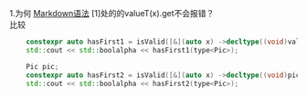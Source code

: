 1.为何 [Markdown语法](https://github.com/woshicm/Notes/blob/main/Cpp/Template/01_IfHasMethods.hpp) [1]处的的valueT(x).get不会报错？  
比较
```cpp
	constexpr auto hasFirst1 = isValid([&](auto x) ->decltype((void)valueT(x).draw(1)) {});
	std::cout << std::boolalpha << hasFirst1(type<Pic>);

	Pic pic;
	constexpr auto hasFirst2 = isValid([&](auto x) ->decltype((void)pic.draw) {});
	std::cout << std::boolalpha << hasFirst2(type<Pic>);
```
